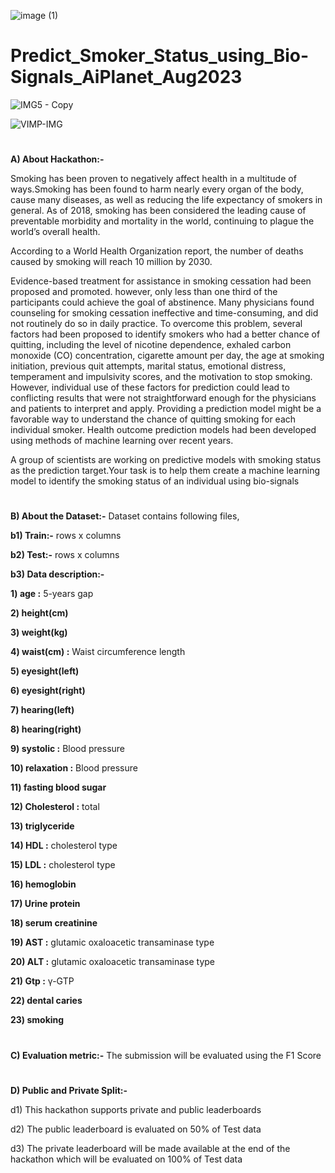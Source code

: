 ![image (1)](https://github.com/aniiketbarphe/Predict_Smoker_Status_using_Bio-Signals_AiPlanet_Aug2023/assets/84449238/3a05e033-c7d5-4d70-9ed0-7256b79af3d1)

# Predict_Smoker_Status_using_Bio-Signals_AiPlanet_Aug2023
![IMG5 - Copy](https://github.com/aniiketbarphe/Predict_Smoker_Status_using_Bio-Signals_AiPlanet_Aug2023/assets/84449238/ebc98351-39c1-418c-935b-b40d457f5e7f)

![VIMP-IMG](https://github.com/aniiketbarphe/Predict_Smoker_Status_using_Bio-Signals_AiPlanet_Aug2023/assets/84449238/ebe5ee19-f6da-4e0d-91a2-c91c2ebd73a6)

#
**A) About Hackathon:-**

Smoking has been proven to negatively affect health in a multitude of ways.Smoking has been found to harm nearly every organ of the body, cause many diseases, as well as reducing the life expectancy of smokers in general. As of 2018, smoking has been considered the leading cause of preventable morbidity and mortality in the world, continuing to plague the world’s overall health.

According to a World Health Organization report, the number of deaths caused by smoking will reach 10 million by 2030.

Evidence-based treatment for assistance in smoking cessation had been proposed and promoted. however, only less than one third of the participants could achieve the goal of abstinence. Many physicians found counseling for smoking cessation ineffective and time-consuming, and did not routinely do so in daily practice. To overcome this problem, several factors had been proposed to identify smokers who had a better chance of quitting, including the level of nicotine dependence, exhaled carbon monoxide (CO) concentration, cigarette amount per day, the age at smoking initiation, previous quit attempts, marital status, emotional distress, temperament and impulsivity scores, and the motivation to stop smoking. However, individual use of these factors for prediction could lead to conflicting results that were not straightforward enough for the physicians and patients to interpret and apply. Providing a prediction model might be a favorable way to understand the chance of quitting smoking for each individual smoker. Health outcome prediction models had been developed using methods of machine learning over recent years.

A group of scientists are working on predictive models with smoking status as the prediction target.Your task is to help them create a machine learning model to identify the smoking status of an individual using bio-signals
#
**B) About the Dataset:-** Dataset contains following files,

**b1) Train:-**  rows x  columns

**b2) Test:-**  rows x  columns

**b3) Data description:-**

**1) age :** 5-years gap

**2) height(cm)**

**3) weight(kg)**

**4) waist(cm) :** Waist circumference length

**5) eyesight(left)**

**6) eyesight(right)**

**7) hearing(left)**

**8) hearing(right)**

**9) systolic :** Blood pressure

**10) relaxation :** Blood pressure

**11) fasting blood sugar**

**12) Cholesterol :** total

**13) triglyceride**

**14) HDL :** cholesterol type

**15) LDL :** cholesterol type

**16) hemoglobin**

**17) Urine protein**

**18) serum creatinine**

**19) AST :** glutamic oxaloacetic transaminase type

**20) ALT :** glutamic oxaloacetic transaminase type

**21) Gtp :** γ-GTP

**22) dental caries**

**23) smoking**
#
**C) Evaluation metric:-** The submission will be evaluated using the F1 Score
#
**D) Public and Private Split:-**

d1) This hackathon supports private and public leaderboards

d2) The public leaderboard is evaluated on 50% of Test data

d3) The private leaderboard will be made available at the end of the hackathon which will be evaluated on 100% of Test data
